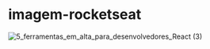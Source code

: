 # imagem-rocketseat
![5_ferramentas_em_alta_para_desenvolvedores_React (3)](https://user-images.githubusercontent.com/100863769/178617681-871709f2-1f2a-4178-8611-e87a7599f97b.png)

